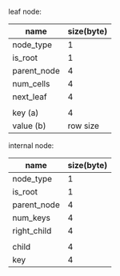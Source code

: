 

leaf node: 

| name        | size(byte) |
| ---         | ---        |
| node_type   | 1          |
| is_root     | 1          |
| parent_node | 4          |
| num_cells   | 4          |
| next_leaf   | 4          |
|             |            |
| key   (a)   | 4          |
| value (b)   | row size   |

internal node:

| name        | size(byte) |
| ---         | ---        |
| node_type   | 1          |
| is_root     | 1          |
| parent_node | 4          |
| num_keys    | 4          |
| right_child | 4          |
|             |            |
| child       | 4          |
| key         | 4          |
